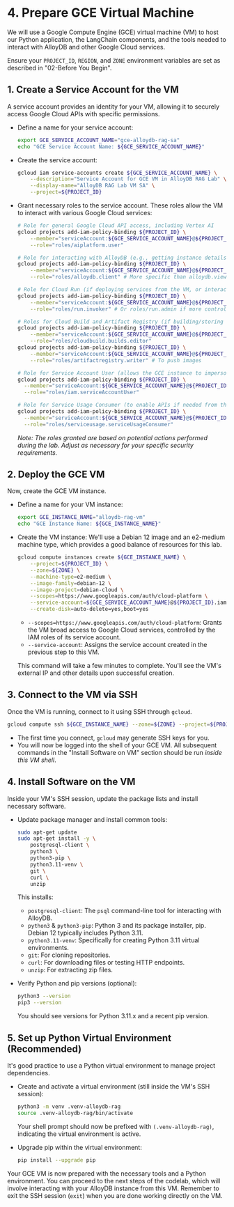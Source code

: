 # 4. Prepare GCE Virtual Machine

We will use a Google Compute Engine (GCE) virtual machine (VM) to host our Python application, the LangChain components, and the tools needed to interact with AlloyDB and other Google Cloud services.

Ensure your `PROJECT_ID`, `REGION`, and `ZONE` environment variables are set as described in "02-Before You Begin".

## 1. Create a Service Account for the VM

A service account provides an identity for your VM, allowing it to securely access Google Cloud APIs with specific permissions.

*   Define a name for your service account:
    ```bash
    export GCE_SERVICE_ACCOUNT_NAME="gce-alloydb-rag-sa"
    echo "GCE Service Account Name: ${GCE_SERVICE_ACCOUNT_NAME}"
    ```

*   Create the service account:
    ```bash
    gcloud iam service-accounts create ${GCE_SERVICE_ACCOUNT_NAME} \
        --description="Service Account for GCE VM in AlloyDB RAG Lab" \
        --display-name="AlloyDB RAG Lab VM SA" \
        --project=${PROJECT_ID}
    ```

*   Grant necessary roles to the service account. These roles allow the VM to interact with various Google Cloud services:
    ```bash
    # Role for general Google Cloud API access, including Vertex AI
    gcloud projects add-iam-policy-binding ${PROJECT_ID} \
        --member="serviceAccount:${GCE_SERVICE_ACCOUNT_NAME}@${PROJECT_ID}.iam.gserviceaccount.com" \
        --role="roles/aiplatform.user"

    # Role for interacting with AlloyDB (e.g., getting instance details)
    gcloud projects add-iam-policy-binding ${PROJECT_ID} \
        --member="serviceAccount:${GCE_SERVICE_ACCOUNT_NAME}@${PROJECT_ID}.iam.gserviceaccount.com" \
        --role="roles/alloydb.client" # More specific than alloydb.viewer

    # Role for Cloud Run (if deploying services from the VM, or interacting with them)
    gcloud projects add-iam-policy-binding ${PROJECT_ID} \
        --member="serviceAccount:${GCE_SERVICE_ACCOUNT_NAME}@${PROJECT_ID}.iam.gserviceaccount.com" \
        --role="roles/run.invoker" # Or roles/run.admin if more control is needed

    # Roles for Cloud Build and Artifact Registry (if building/storing containers from VM)
    gcloud projects add-iam-policy-binding ${PROJECT_ID} \
        --member="serviceAccount:${GCE_SERVICE_ACCOUNT_NAME}@${PROJECT_ID}.iam.gserviceaccount.com" \
        --role="roles/cloudbuild.builds.editor"
    gcloud projects add-iam-policy-binding ${PROJECT_ID} \
        --member="serviceAccount:${GCE_SERVICE_ACCOUNT_NAME}@${PROJECT_ID}.iam.gserviceaccount.com" \
        --role="roles/artifactregistry.writer" # To push images

    # Role for Service Account User (allows the GCE instance to impersonate this SA)
    gcloud projects add-iam-policy-binding ${PROJECT_ID} \
      --member="serviceAccount:${GCE_SERVICE_ACCOUNT_NAME}@${PROJECT_ID}.iam.gserviceaccount.com" \
      --role="roles/iam.serviceAccountUser"

    # Role for Service Usage Consumer (to enable APIs if needed from the VM)
    gcloud projects add-iam-policy-binding ${PROJECT_ID} \
      --member="serviceAccount:${GCE_SERVICE_ACCOUNT_NAME}@${PROJECT_ID}.iam.gserviceaccount.com" \
      --role="roles/serviceusage.serviceUsageConsumer"
    ```
    *Note: The roles granted are based on potential actions performed during the lab. Adjust as necessary for your specific security requirements.*

## 2. Deploy the GCE VM

Now, create the GCE VM instance.

*   Define a name for your VM instance:
    ```bash
    export GCE_INSTANCE_NAME="alloydb-rag-vm"
    echo "GCE Instance Name: ${GCE_INSTANCE_NAME}"
    ```

*   Create the VM instance:
    We'll use a Debian 12 image and an e2-medium machine type, which provides a good balance of resources for this lab.
    ```bash
    gcloud compute instances create ${GCE_INSTANCE_NAME} \
        --project=${PROJECT_ID} \
        --zone=${ZONE} \
        --machine-type=e2-medium \
        --image-family=debian-12 \
        --image-project=debian-cloud \
        --scopes=https://www.googleapis.com/auth/cloud-platform \
        --service-account=${GCE_SERVICE_ACCOUNT_NAME}@${PROJECT_ID}.iam.gserviceaccount.com \
        --create-disk=auto-delete=yes,boot=yes
    ```
    *   `--scopes=https://www.googleapis.com/auth/cloud-platform`: Grants the VM broad access to Google Cloud services, controlled by the IAM roles of its service account.
    *   `--service-account`: Assigns the service account created in the previous step to this VM.

    This command will take a few minutes to complete. You'll see the VM's external IP and other details upon successful creation.

## 3. Connect to the VM via SSH

Once the VM is running, connect to it using SSH through `gcloud`.

```bash
gcloud compute ssh ${GCE_INSTANCE_NAME} --zone=${ZONE} --project=${PROJECT_ID}
```
*   The first time you connect, `gcloud` may generate SSH keys for you.
*   You will now be logged into the shell of your GCE VM. All subsequent commands in the "Install Software on VM" section should be run *inside this VM shell*.

## 4. Install Software on the VM

Inside your VM's SSH session, update the package lists and install necessary software.

*   Update package manager and install common tools:
    ```bash
    sudo apt-get update
    sudo apt-get install -y \
        postgresql-client \
        python3 \
        python3-pip \
        python3.11-venv \
        git \
        curl \
        unzip
    ```
    This installs:
    *   `postgresql-client`: The `psql` command-line tool for interacting with AlloyDB.
    *   `python3` & `python3-pip`: Python 3 and its package installer, pip. Debian 12 typically includes Python 3.11.
    *   `python3.11-venv`: Specifically for creating Python 3.11 virtual environments.
    *   `git`: For cloning repositories.
    *   `curl`: For downloading files or testing HTTP endpoints.
    *   `unzip`: For extracting zip files.

*   Verify Python and pip versions (optional):
    ```bash
    python3 --version
    pip3 --version
    ```
    You should see versions for Python 3.11.x and a recent pip version.

## 5. Set up Python Virtual Environment (Recommended)

It's good practice to use a Python virtual environment to manage project dependencies.

*   Create and activate a virtual environment (still inside the VM's SSH session):
    ```bash
    python3 -m venv .venv-alloydb-rag
    source .venv-alloydb-rag/bin/activate
    ```
    Your shell prompt should now be prefixed with `(.venv-alloydb-rag)`, indicating the virtual environment is active.

*   Upgrade pip within the virtual environment:
    ```bash
    pip install --upgrade pip
    ```

Your GCE VM is now prepared with the necessary tools and a Python environment. You can proceed to the next steps of the codelab, which will involve interacting with your AlloyDB instance from this VM. Remember to exit the SSH session (`exit`) when you are done working directly on the VM.
